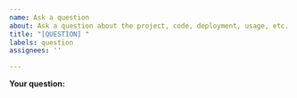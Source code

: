```yaml
---
name: Ask a question
about: Ask a question about the project, code, deployment, usage, etc.
title: "[QUESTION] "
labels: question
assignees: ''

---
```


**Your question:**
